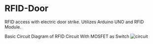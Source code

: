 # RFID-Door
RFID access with electric door strike. Utilizes Arduino UNO and RFID Module.

Basic Circuit Diagram of RFID Circuit With MOSFET as Switch
![circuit](https://user-images.githubusercontent.com/99385288/233748692-9952ccdc-920d-41de-b80c-a7e547e8a934.svg)
